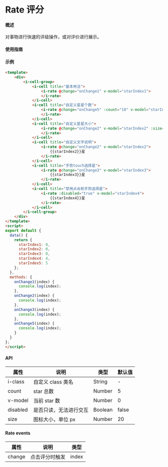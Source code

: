 # Rate 评分

#### 概述

对事物进行快速的评级操作，或对评价进行展示。

#### 使用指南

#### 示例

```html
<template>
    <div>
        <i-cell-group>
            <i-cell title="基本用法">
                <i-rate @change="onChange1" v-model="starIndex1">
                </i-rate>
            </i-cell>
            <i-cell title="自定义星星个数">
                <i-rate @change="onChange5" :count="10" v-model="starIndex5">
                </i-rate>
            </i-cell>
            <i-cell title="自定义星星大小">
                <i-rate @change="onChange2" v-model="starIndex2" :size="32">
                </i-rate>
            </i-cell>
            <i-cell title="自定义文字说明">
                <i-rate @change="onChange2" v-model="starIndex2">
                    {{starIndex2}}星
                </i-rate>
            </i-cell>
            <i-cell title="手势touch选择星">
                <i-rate @change="onChange3" v-model="starIndex3">
                    {{starIndex3}}星
                </i-rate>
            </i-cell>
            <i-cell title="禁用点击和手势选择星">
                <i-rate :disabled="true" v-model="starIndex4">
                    {{starIndex4}}星
                </i-rate>
            </i-cell>
        </i-cell-group>
    </div>
</template>
<script>
export default {
  data() {
    return {
      starIndex1: 0,
      starIndex2: 0,
      starIndex3: 0,
      starIndex4: 4,
      starIndex5: 5
    };
  },
  methods: {
    onChange1(index) {
      console.log(index);
    },
    onChange2(index) {
      console.log(index);
    },
    onChange3(index) {
      console.log(index);
    },
    onChange5(index) {
      console.log(index);
    }
  }
};
</script>

```

#### API

| 属性     | 说明                  | 类型    | 默认值 |
|----------|---------------------|---------|--------|
| i-class  | 自定义 class 类名     | String  | -      |
| count    | star 总数             | Number  | 5      |
| v-model  | 当前 star 数          | Number  | 0      |
| disabled | 是否只读，无法进行交互 | Boolean | false  |
| size     | 图标大小，单位 px      | Number  | 20     |

#### Rate events

| 属性   | 说明           | 类型  |
|--------|--------------|-------|
| change | 点击评分时触发 | index |